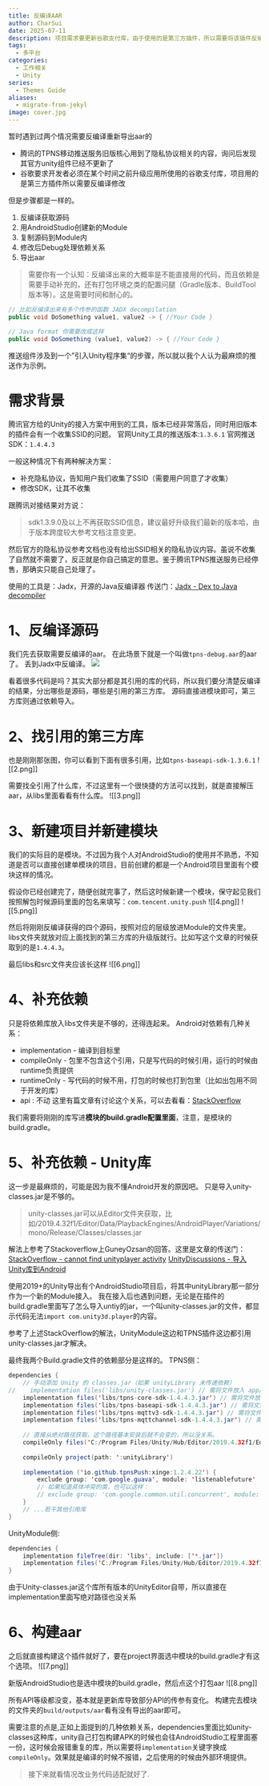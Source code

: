 ```yaml
---
title: 反编译AAR
author: CharSui
date: 2025-07-11
description: 项目需求要更新谷歌支付库，由于使用的是第三方插件，所以需要将该插件反编译修改后重新导出aar
tags:
  - 多平台
categories:
  - 工作相关
  - Unity
series:
  - Themes Guide
aliases:
  - migrate-from-jekyl
image: cover.jpg
---
```


暂时遇到过两个情况需要反编译重新导出aar的
- 腾讯的TPNS移动推送服务旧版核心用到了隐私协议相关的内容，询问后发现其官方unity组件已经不更新了
- 谷歌要求开发者必须在某个时间之前升级应用所使用的谷歌支付库，项目用的是第三方插件所以需要反编译修改

但是步骤都是一样的。
1. 反编译获取源码
2. 用AndroidStudio创建新的Module
3. 复制源码到Module内
4. 修改后Debug处理依赖关系
5. 导出aar

> 需要你有一个认知：反编译出来的大概率是不能直接用的代码，而且依赖是需要手动补充的，还有打包环境之类的配置问腿（Gradle版本、BuildTool版本等）。这是需要时间和耐心的。
``` Java
// 比如反编译出来有多个传参的函数 JADX decompilation
public void DoSomething value1, value2 -> { //Your Code }

// Java format 你需要改成这样
public void DoSomething (value1, value2) -> { //Your Code }
```


推送组件涉及到一个”引入Unity程序集“的步骤，所以就以我个人认为最麻烦的推送作为示例。

# 需求背景
腾讯官方给的Unity的接入方案中用到的工具，版本已经非常落后，同时用旧版本的插件会有一个收集SSID的问题。
官网Unity工具的推送版本:`1.3.6.1`
官网推送SDK：`1.4.4.3`

一般这种情况下有两种解决方案：
- 补充隐私协议，告知用户我们收集了SSID（需要用户同意了才收集）
- 修改SDK，让其不收集

跟腾讯对接结果对方说：
> sdk1.3.9.0及以上不再获取SSID信息，建议最好升级我们最新的版本哈，由于版本跨度较大参考文档注意变更。

然后官方的隐私协议参考文档也没有给出SSID相关的隐私协议内容。虽说不收集了自然就不需要了，反正就是你自己搞定的意思。鉴于腾讯TPNS推送服务已经停售，那确实只能自己处理了。

使用的工具是：Jadx，开源的Java反编译器
传送门：[Jadx - Dex to Java decompiler](https://github.com/skylot/jadx)

# 1、反编译源码
我们先去获取需要反编译的aar。
在此场景下就是一个叫做`tpns-debug.aar`的aar了。
丢到Jadx中反编译。
![](1.png)

看着很多代码是吗？其实大部分都是其引用的库的代码，所以我们要分清楚反编译的结果，分出哪些是源码，哪些是引用的第三方库。
源码直接进模块即可，第三方库则通过依赖导入。

# 2、找引用的第三方库
也是刚刚那张图，你可以看到下面有很多引用，比如`tpns-baseapi-sdk-1.3.6.1`
![[2.png]]

需要找全引用了什么库，不过这里有一个很快捷的方法可以找到，就是直接解压aar，从libs里面看看有什么库。
![[3.png]]

# 3、新建项目并新建模块
我们的实际目的是模块。不过因为我个人对AndroidStudio的使用并不熟悉，不知道是否可以直接创建单模块的项目，目前创建的都是一个Android项目里面有个模块这样的情况。

假设你已经创建完了，随便创就完事了，然后这时候新建一个模块，保守起见我们按照解包时候源码里面的包名来填写：`com.tencent.unity.push`
![[4.png]]
![[5.png]]

然后将刚刚反编译获得的四个源码，按照对应的层级放进Module的文件夹里。
libs文件夹就放对应上面找到的第三方库的升级版就行。比如写这个文章的时候获取到的是`1.4.4.3`。

最后libs和src文件夹应该长这样
![[6.png]]
# 4、补充依赖
只是将依赖库放入libs文件夹是不够的，还得连起来。
Android对依赖有几种关系：
- implementation - 编译到目标里
- compileOnly - 包里不包含这个引用，只是写代码的时候引用，运行的时候由runtime负责提供
- runtimeOnly - 写代码的时候不用，打包的时候也打到包里（比如出包用不同于开发的库）
- api : 不动
这里有篇文章有讨论这个关系，可以去看看：[StackOverflow](https://stackoverflow.com/questions/61696863/gradle-compileonly-and-runtimeonly)

我们需要将刚刚的库写进**模块的build.gradle配置里面**，注意，是模块的build.gradle。


# 5、补充依赖 - Unity库
这一步是最麻烦的，可能是因为我不懂Android开发的原因吧。
只是导入unity-classes.jar是不够的。
> unity-classes.jar可以从Editor文件夹获取，比如/2019.4.32f1/Editor/Data/PlaybackEngines/AndroidPlayer/Variations/mono/Release/Classes/classes.jar

解法上参考了Stackoverflow上GuneyOzsan的回答。这里是文章的传送门：
[StackOverflow - cannot find unityplayer activity](https://stackoverflow.com/questions/61865739/cannot-find-the-unityplayeractivity-class-inside-com-unity3d-player)
[UnityDiscussions - 导入Unity库到Android](https://discussions.unity.com/t/integration-unity-as-a-library-in-native-android-app-version-2/759734)

使用2019+的Unity导出有个AndroidStudio项目后，将其中unityLibrary那一部分作为一个新的Module接入。
我在接入后也遇到问题，无论是在插件的build.gradle里面写了怎么导入untiy的jar，一个叫unity-classes.jar的文件，都显示代码无法`import com.unity3d.player`的内容。

参考了上述StackOverflow的解法，UnityModule这边和TPNS插件这边都引用unity-classes.jar才解决。

最终我两个Build.gradle文件的依赖部分是这样的。
TPNS侧：
```java
dependencies {  
    // 手动添加 Unity 的 classes.jar（如果 unityLibrary 未传递依赖）  
//    implementation files('libs/unity-classes.jar') // 需将文件放入 app/libs/ 目录  
    implementation files('libs/tpns-core-sdk-1.4.4.3.jar') // 需将文件放入 app/libs/ 目录  
    implementation files('libs/tpns-baseapi-sdk-1.4.4.3.jar') // 需将文件放入 app/libs/ 目录  
    implementation files('libs/tpns-mqttv3-sdk-1.4.4.3.jar') // 需将文件放入 app/libs/ 目录  
    implementation files('libs/tpns-mqttchannel-sdk-1.4.4.3.jar') // 需将文件放入 app/libs/ 目录  
  
    // 直接从绝对路径获取，这个路径基本安装后就不会变的，所以没关系。  
    compileOnly files('C:/Program Files/Unity/Hub/Editor/2019.4.32f1/Editor/Data/PlaybackEngines/AndroidPlayer/Variations/mono/Release/Classes/classes.jar')  
  
    compileOnly project(path: ':unityLibrary')  
  
    implementation ('io.github.tpnsPush:xinge:1.2.4.22') {  
        exclude group: 'com.google.guava', module: 'listenablefuture'  
        // 如果知道具体冲突的类，也可以这样：  
        // exclude group: 'com.google.common.util.concurrent', module: 'ListenableFuture'  
    }
    // ...若干其他引用库
}
```

UnityModule侧:
```java
dependencies {  
    implementation fileTree(dir: 'libs', include: ['*.jar'])  
    implementation files('C:/Program Files/Unity/Hub/Editor/2019.4.32f1/Editor/Data/PlaybackEngines/AndroidPlayer/Variations/mono/Release/Classes/classes.jar')  
}
```

由于Unity-classes.jar这个库所有版本的UnityEditor自带，所以直接在implementation里面写绝对路径也没关系

# 6、构建aar
之后就直接构建这个插件就好了，要在project界面选中模块的build.gradle才有这个选项。
![[7.png]]

新版AndroidStudio也是选中模块的build.gradle，然后点这个打包aar
![[8.png]]

所有API等级都没变，基本就是更新库导致部分API的传参有变化。
构建完去模块的文件夹的`build/outputs/aar`看有没有导出的aar即可。

需要注意的点是,正如上面提到的几种依赖关系，dependencies里面比如unity-classes这种库，unity自己打包构建APK的时候也会往AndroidStudio工程里面塞一份，这时候会报错重复的库，所以需要将`implementation`关键字换成`compileOnly`。效果就是编译的时候不报错，之后使用的时候由外部环境提供。

> 接下来就看情况改业务代码适配就好了.